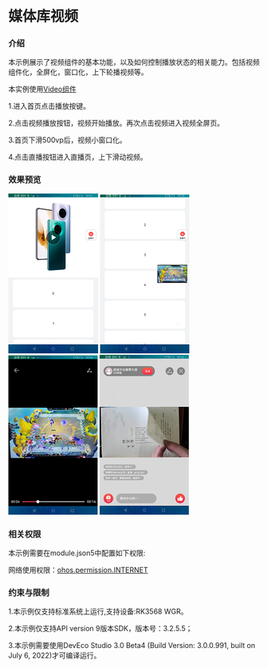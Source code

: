 # 媒体库视频

### 介绍

本示例展示了视频组件的基本功能，以及如何控制播放状态的相关能力。包括视频组件化，全屏化，窗口化，上下轮播视频等。

本实例使用[Video组件](https://gitee.com/openharmony/docs/blob/master/zh-cn/application-dev/reference/arkui-ts/ts-media-components-video.md)

1.进入首页点击播放按键。

2.点击视频播放按钮，视频开始播放。再次点击视频进入视频全屏页。

3.首页下滑500vp后，视频小窗口化。

4.点击直播按钮进入直播页，上下滑动视频。

### 效果预览

![home](screenshots/devices/video.png) ![play1](screenshots/devices/small_video.png)
![play1](screenshots/devices/full.png) ![play1](screenshots/devices/live_video.png)

### 相关权限

本示例需要在module.json5中配置如下权限:

网络使用权限：[ohos.permission.INTERNET](https://gitee.com/openharmony/docs/blob/master/zh-cn/application-dev/security/permission-list.md)


### 约束与限制

1.本示例仅支持标准系统上运行,支持设备:RK3568 WGR。

2.本示例仅支持API version 9版本SDK，版本号：3.2.5.5；

3.本示例需要使用DevEco Studio 3.0 Beta4 (Build Version: 3.0.0.991, built on July 6, 2022)才可编译运行。